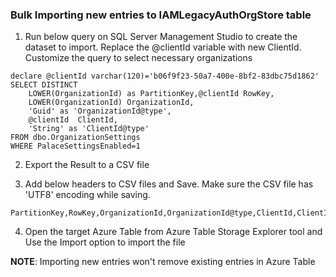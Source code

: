 ﻿### Bulk Importing new entries to IAMLegacyAuthOrgStore table

1. Run below query on SQL Server Management Studio to create the dataset to import. Replace the @clientId variable with new ClientId. Customize the query to select necessary organizations
```
declare @clientId varchar(120)='b06f9f23-50a7-400e-8bf2-83dbc75d1862'
SELECT DISTINCT 
	LOWER(OrganizationId) as PartitionKey,@clientId RowKey, 
	LOWER(OrganizationId) OrganizationId, 
	'Guid' as 'OrganizationId@type',
	@clientId  ClientId, 
	'String' as 'ClientId@type'
FROM dbo.OrganizationSettings 
WHERE PalaceSettingsEnabled=1
```

2. Export the Result to a CSV file

3. Add below headers to CSV files and Save. Make sure the CSV file has 'UTF8' encoding while saving.
``` 
PartitionKey,RowKey,OrganizationId,OrganizationId@type,ClientId,ClientId@type 
```

4. Open the target Azure Table from Azure Table Storage Explorer tool and Use the Import option to import the file

**NOTE**:  Importing new entries won't remove existing entries in Azure Table